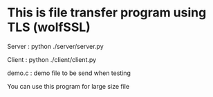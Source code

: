 # This is file transfer program using TLS (wolfSSL)


Server : python ./server/server.py

Client : python ./client/client.py

demo.c : demo file to be send when testing

You can use this program for large size file

